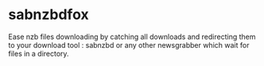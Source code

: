 sabnzbdfox
==========

Ease nzb files downloading by catching all downloads and redirecting them to your download tool : sabnzbd or any other newsgrabber which wait for files in a directory.
